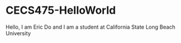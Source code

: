 # CECS475-HelloWorld
Hello, I am Eric Do and I am a student at California State Long Beach University

